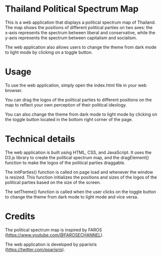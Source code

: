 # Thailand Political Spectrum Map

This is a web application that displays a political spectrum map of Thailand. The map shows the positions of different political parties on two axes: the x-axis represents the spectrum between liberal and conservative, while the y-axis represents the spectrum between capitalism and socialism.

The web application also allows users to change the theme from dark mode to light mode by clicking on a toggle button.

# Usage

To use the web application, simply open the index.html file in your web browser.

You can drag the logos of the political parties to different positions on the map to reflect your own perception of their political ideology.

You can also change the theme from dark mode to light mode by clicking on the toggle button located in the bottom right corner of the page.

# Technical details

The web application is built using HTML, CSS, and JavaScript. It uses the D3.js library to create the political spectrum map, and the dragElement() function to make the logos of the political parties draggable.

The initParties() function is called on page load and whenever the window is resized. This function initializes the positions and sizes of the logos of the political parties based on the size of the screen.

The setTheme() function is called when the user clicks on the toggle button to change the theme from dark mode to light mode and vice versa.

# Credits

The political spectrum map is inspired by FAROS (https://www.youtube.com/@FAROSECHANNEL).

The web application is developed by pparisris (https://twitter.com/pparisris).
